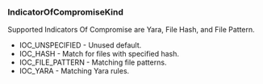 ### IndicatorOfCompromiseKind
Supported Indicators Of Compromise are Yara, File Hash, and File Pattern.

- IOC_UNSPECIFIED - Unused default.
- IOC_HASH - Match for files with specified hash.
- IOC_FILE_PATTERN - Matching file patterns.
- IOC_YARA - Matching Yara rules.
